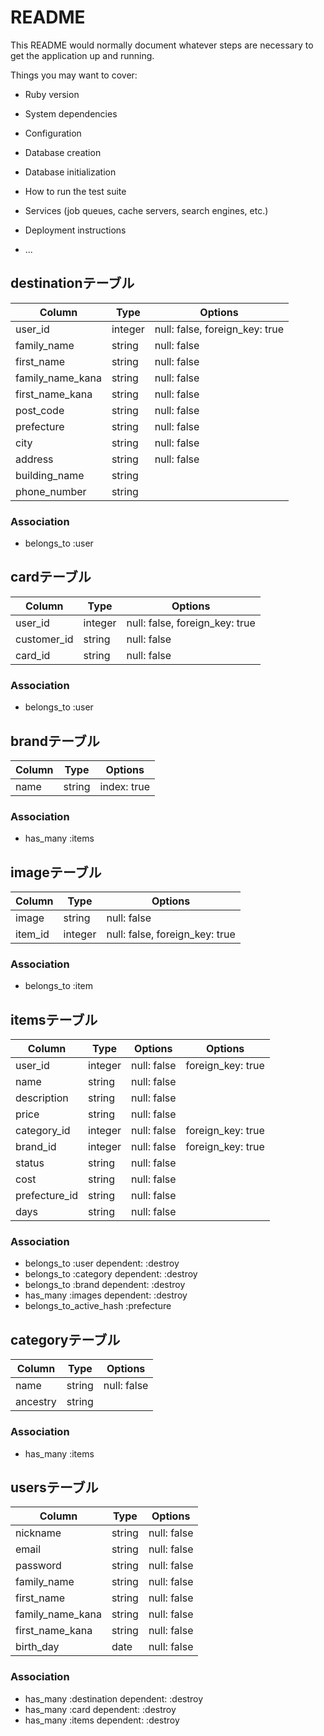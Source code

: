 # README

This README would normally document whatever steps are necessary to get the
application up and running.

Things you may want to cover:

* Ruby version

* System dependencies

* Configuration

* Database creation

* Database initialization

* How to run the test suite

* Services (job queues, cache servers, search engines, etc.)

* Deployment instructions

* ...

## destinationテーブル
|Column|Type|Options|
|------|----|-------|
|user_id|integer|null: false, foreign_key: true|
|family_name|string|null: false|
|first_name|string|null: false|
|family_name_kana|string|null: false|
|first_name_kana|string|null: false|
|post_code|string|null: false|
|prefecture|string|null: false|
|city|string|null: false|
|address|string|null: false|
|building_name|string|
|phone_number|string|
### Association
- belongs_to :user

## cardテーブル
|Column|Type|Options|
|------|----|-------|
|user_id|integer|null: false, foreign_key: true|
|customer_id|string|null: false|
|card_id|string|null: false|
### Association
- belongs_to :user

## brandテーブル
|Column|Type|Options|
|------|----|-------|
|name|string|index: true|
### Association
- has_many :items

## imageテーブル
|Column|Type|Options|
|------|----|-------|
|image|string|null: false|
|item_id|integer|null: false, foreign_key: true|
### Association
- belongs_to :item

## itemsテーブル
|Column|Type|Options|Options|
|------|----|-------|-------|
|user_id|integer|null: false|foreign_key: true|
|name|string|null: false|
|description|string|null: false|
|price|string|null: false|
|category_id|integer|null: false|foreign_key: true|
|brand_id|integer|null: false|foreign_key: true|
|status|string|null: false|
|cost|string|null: false
|prefecture_id|string|null: false|
|days|string|null: false|
### Association
- belongs_to :user dependent: :destroy
- belongs_to :category dependent: :destroy
- belongs_to :brand dependent: :destroy
- has_many :images dependent: :destroy
- belongs_to_active_hash :prefecture

## categoryテーブル
|Column|Type|Options|
|------|----|-------|
|name|string|null: false|
|ancestry|string|
### Association
- has_many :items

## usersテーブル
|Column|Type|Options|
|------|----|-------|
|nickname|string|null: false|
|email|string|null: false|
|password|string|null: false|
|family_name|string|null: false|
|first_name|string|null: false|
|family_name_kana|string|null: false|
|first_name_kana|string|null: false|
|birth_day|date|null: false|
### Association
- has_many :destination dependent: :destroy
- has_many :card dependent: :destroy
- has_many :items dependent: :destroy


